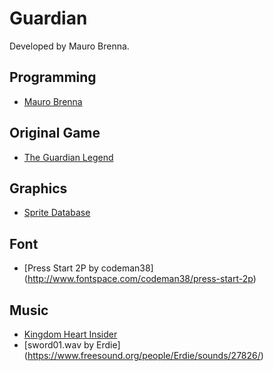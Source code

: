 Guardian
=========

Developed by Mauro Brenna.

Programming
------------

* [Mauro Brenna](mailto:malloblenne@gmail.com)


Original Game
--------------

* [The Guardian Legend](https://en.wikipedia.org/wiki/The_Guardian_Legend)

Graphics
---------

* [Sprite Database](http://spritedatabase.net/)


Font
------

* [Press Start 2P by codeman38] (http://www.fontspace.com/codeman38/press-start-2p)

Music
------


* [Kingdom Heart Insider](http://www.khinsider.com/midi/nes/guardian-legend)
* [sword01.wav by Erdie] (https://www.freesound.org/people/Erdie/sounds/27826/)

